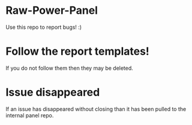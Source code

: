 # Raw-Power-Panel
Use this repo to report bugs! :)

# Follow the report templates!
If you do not follow them then they may be deleted.

# Issue disappeared
If an issue has disappeared without closing than it has been pulled to the internal panel repo.
